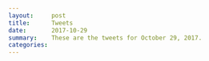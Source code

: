 ```yaml
---
layout:     post
title:      Tweets
date:       2017-10-29
summary:    These are the tweets for October 29, 2017.
categories:
---
```


